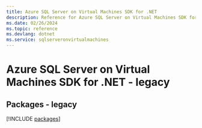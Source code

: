 ```yaml
---
title: Azure SQL Server on Virtual Machines SDK for .NET
description: Reference for Azure SQL Server on Virtual Machines SDK for .NET
ms.date: 02/26/2024
ms.topic: reference
ms.devlang: dotnet
ms.service: sqlserveronvirtualmachines
---
```

# Azure SQL Server on Virtual Machines SDK for .NET - legacy
## Packages - legacy
[!INCLUDE [packages](sql-server-on-virtual-machines-index.md)]